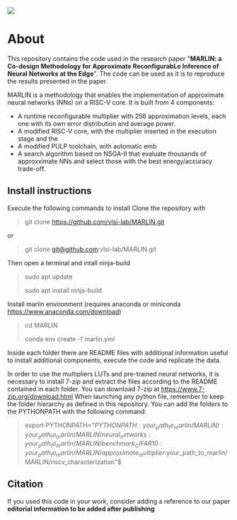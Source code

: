 ![](https://raw.githubusercontent.com/vlsi-lab/MARLIN/main/marlin_logo.png)
# About
This repository contains the code used in the research paper "**MARLIN: a Co-design Methodology for Approximate ReconfigurabLe Inference of Neural Networks at the Edge**".
The code can be used as it is to reproduce the results presented in the paper.

MARLIN is a methodology that enables the implementation of approximate neural networks (NNs) on a RISC-V core.
It is built from 4 components:
- A runtime reconfigurable multiplier with 256 approximation levels, each one with its own error distribution and average power.
- A modified RISC-V core, with the multiplier inserted in the execution stage and the  
- A modified PULP toolchain, with automatic emb
- A search algorithm based on NSGA-II that evaluate thousands of approxximate NNs and select those with the best energy/accuracy trade-off.

## Install instructions
Execute the following commands to install 
Clone the repository with 
> git clone https://github.com/vlsi-lab/MARLIN.git

or 

> git clone git@github.com:vlsi-lab/MARLIN.git

Then open a terminal and intall ninja-build
> sudo apt update
>
> sudo apt install ninja-build

Install marlin environment (requires anaconda or miniconda https://www.anaconda.com/download)
> cd MARLIN
>
> conda env create -f marlin.yml

Inside each folder there are README files with additional information useful to install additional components, execute the code and replicate the data. 

In order to use the multipliers LUTs and pre-trained neural networks, it is necessary to install 7-zip and extract the files according to the README contained in each folder. You can download 7-zip at https://www.7-zip.org/download.html
When launching any python file, remember to keep the folder hierarchy as defined in this repository.
You can add the folders to the PYTHONPATH with the following command:
> export PYTHONPATH="${PYTHONPATH}:your_path_to_marlin/MARLIN/:your_path_to_marlin/MARLIN/neural_networks:your_path_to_marlin/MARLIN/benchmark_CIFAR10:your_path_to_marlin/MARLIN/approximate_multiplier$:your_path_to_marlin/MARLIN/riscv_characterization"$

## Citation
If you used this code in your work, consider adding a reference to our paper **editorial information to be added after publishing**